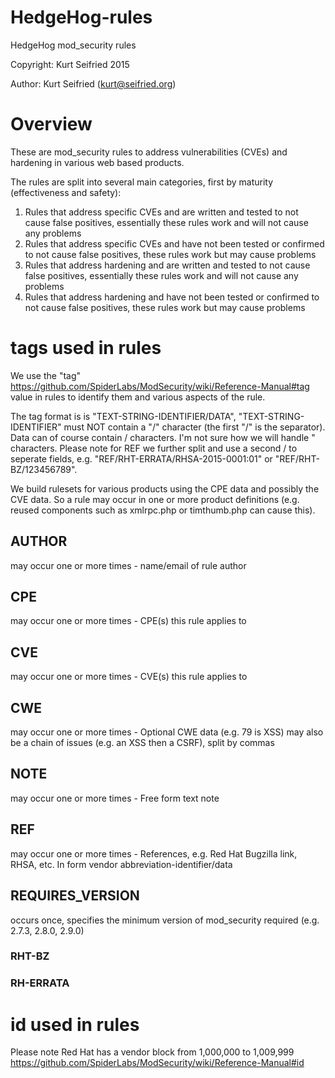 # HedgeHog-rules

HedgeHog mod_security rules

Copyright: Kurt Seifried 2015

Author: Kurt Seifried (kurt@seifried.org)

# Overview

These are mod_security rules to address vulnerabilities (CVEs) and hardening in various web based products.

The rules are split into several main categories, first by maturity (effectiveness and safety):

1. Rules that address specific CVEs and are written and tested to not cause false positives, essentially these rules work and will not cause any problems
2. Rules that address specific CVEs and have not been tested or confirmed to not cause false positives, these rules work but may cause problems
3. Rules that address hardening and are written and   tested to not cause false positives, essentially these rules work and will not cause any problems
4. Rules that address hardening	and have not been tested or  confirmed to not cause false positives, these rules work but may cause problems

# tags used in rules

We use the "tag" https://github.com/SpiderLabs/ModSecurity/wiki/Reference-Manual#tag value in rules to identify	them and various aspects of the rule.

The tag format is is "TEXT-STRING-IDENTIFIER/DATA", "TEXT-STRING-IDENTIFIER" must NOT contain a "/" character (the first "/" is the separator). Data can of course contain / characters. I'm not sure how we will handle " characters. Please note for REF we further split and use a second / to seperate fields, e.g. "REF/RHT-ERRATA/RHSA-2015-0001:01" or "REF/RHT-BZ/123456789".

We build rulesets for various products using the CPE data and possibly the CVE data. So a rule may occur in one or more product definitions (e.g. reused components such as xmlrpc.php or timthumb.php can cause this).

## AUTHOR 

may occur one or more times - name/email of rule author

## CPE 

may occur one or more times - CPE(s) this rule applies to

## CVE 

may occur one or more times - CVE(s) this rule applies to

## CWE 

may occur one or more times - Optional CWE data (e.g. 79 is XSS)
may also be a chain of issues (e.g. an XSS then a CSRF), split by commas

## NOTE 

may occur one or more times - Free form text note

## REF 

may occur one or more times - References, e.g. Red Hat Bugzilla link, RHSA, etc. In form vendor abbreviation-identifier/data

## REQUIRES_VERSION

occurs once, specifies the minimum version of mod_security required (e.g. 2.7.3, 2.8.0, 2.9.0)

### RHT-BZ

### RH-ERRATA

# id used in rules

Please note Red Hat has a vendor block from 1,000,000 to 1,009,999
https://github.com/SpiderLabs/ModSecurity/wiki/Reference-Manual#id
